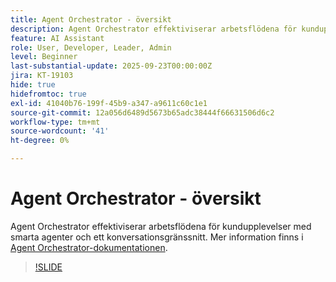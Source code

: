 ```yaml
---
title: Agent Orchestrator - översikt
description: Agent Orchestrator effektiviserar arbetsflödena för kundupplevelser med smarta agenter och ett konversationsgränssnitt.
feature: AI Assistant
role: User, Developer, Leader, Admin
level: Beginner
last-substantial-update: 2025-09-23T00:00:00Z
jira: KT-19103
hide: true
hidefromtoc: true
exl-id: 41040b76-199f-45b9-a347-a9611c60c1e1
source-git-commit: 12a056d6489d5673b65adc38444f66631506d6c2
workflow-type: tm+mt
source-wordcount: '41'
ht-degree: 0%

---
```


# Agent Orchestrator - översikt

Agent Orchestrator effektiviserar arbetsflödena för kundupplevelser med smarta agenter och ett konversationsgränssnitt. Mer information finns i [Agent Orchestrator-dokumentationen](https://experienceleague.adobe.com/en/docs/experience-cloud-ai/experience-cloud-ai/agents/agent-orchestrator).

>[!SLIDE](agent-orchestrator-overview)
